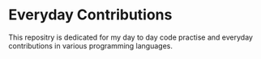 #   Everyday Contributions


This repositry is dedicated for my day to day code practise and  everyday contributions in various programming languages.

